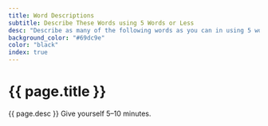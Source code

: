 ```yaml
---
title: Word Descriptions
subtitle: Describe These Words using 5 Words or Less
desc: "Describe as many of the following words as you can in using 5 words or less. Check how good your descriptions are by telling them to someone and seeing if they guess the words."
background_color: "#69dc9e"
color: "black"
index: true
---
```

# {{ page.title }}

{{ page.desc }} Give yourself 5–10 minutes.

<ul class="_random random masonry" data-child="li" data-amount="21" data-template="[[ mix ]]" data-params='{"collections": 
["animals-singular", "food-singular", "nouns-singular", "objects-singular", "verbs-present"]}'></ul>